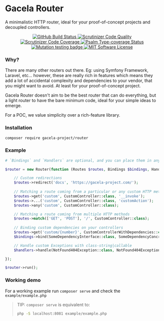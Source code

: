 # Gacela Router

A minimalistic HTTP router, ideal for your proof-of-concept projects and decoupled controllers.

<p align="center">
  <a href="https://github.com/c/actions">
    <img src="https://github.com/gacela-project/router/workflows/CI/badge.svg" alt="GitHub Build Status">
  </a>
  <a href="https://scrutinizer-ci.com/g/gacela-project/router/?branch=main">
    <img src="https://scrutinizer-ci.com/g/gacela-project/router/badges/quality-score.png?b=main" alt="Scrutinizer Code Quality">
  </a>
  <a href="https://scrutinizer-ci.com/g/gacela-project/router/?branch=main">
    <img src="https://scrutinizer-ci.com/g/gacela-project/router/badges/coverage.png?b=main" alt="Scrutinizer Code Coverage">
  </a>
  <a href="https://shepherd.dev/github/gacela-project/router">
    <img src="https://shepherd.dev/github/gacela-project/router/coverage.svg" alt="Psalm Type-coverage Status">
  </a>
  <a href="https://dashboard.stryker-mutator.io/reports/github.com/gacela-project/router/main">
    <img src="https://img.shields.io/endpoint?style=flat&url=https%3A%2F%2Fbadge-api.stryker-mutator.io%2Fgithub.com%2Fgacela-project%2Frouter%2Fmain" alt="Mutation testing badge">
  </a>
  <a href="https://github.com/gacela-project/router/blob/master/LICENSE">
    <img src="https://img.shields.io/badge/License-MIT-green.svg" alt="MIT Software License">
  </a>
</p>

### Why?

There are many other routers out there. Eg: using Symfony Framework, Laravel, etc... however, these are really rich in features which means they add a lot of accidental complexity and dependencies to your vendor, that you might want to avoid. At least for your proof-of-concept project.

Gacela Router doesn't aim to be the best router that can do everything, but a light router to have the bare minimum code, ideal for your simple ideas to emerge.

For a POC, we value simplicity over a rich-feature library.

### Installation

```bash
composer require gacela-project/router
```

### Example

```php
# `Bindings` and `Handlers` are optional, and you can place them in any order.

$router = new Router(function (Routes $routes, Bindings $bindings, Handlers $handlers) {

    // Custom redirections
    $routes->redirect('docs', 'https://gacela-project.com/');
    
    // Matching a route coming from a particular or any custom HTTP methods
    $routes->get('custom', CustomController::class, '__invoke');
    $routes->...('custom', CustomController::class, 'customAction');
    $routes->any('custom', CustomController::class);

    // Matching a route coming from multiple HTTP methods
    $routes->match(['GET', 'POST'], '/', CustomController::class);
    
    // Binding custom dependencies on your controllers
    $routes->get('custom/{number}', CustomControllerWithDependencies::class, 'customAction');
    $bindings->bind(SomeDependencyInterface::class, SomeDependencyConcrete::class)

    // Handle custom Exceptions with class-string|callable
    $handlers->handle(NotFound404Exception::class, NotFound404ExceptionHandler::class);

});

$router->run();
```

### Working demo

For a working example run `composer serve` and check the `example/example.php`

> TIP: `composer serve` is equivalent to:
> ```bash
> php -S localhost:8081 example/example.php
> ```

